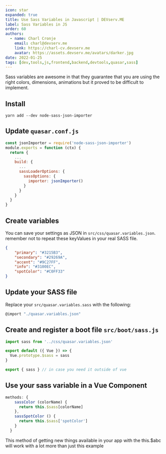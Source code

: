 ```yaml
---
icon: star
expanded: true
title: Use Sass Variables in Javascript | DEVserv.ME
label: Sass Variables in JS
order: 60
authors:
  - name: Charl Cronje
    email: charl@devserv.me
    link: https://charl-cv.devserv.me
    avatar: https://assets.devserv.me/avatars/darker.jpg
date: 2022-01-25
tags: [dev,tools,js,frontend,backend,devtools,quasar,sass]
---
```


Sass variables are awesome in that they guarantee that you are using the right colors, dimensions, animations but it proved to be difficult to implement.

## Install

```shell
yarn add --dev node-sass-json-importer
```

## Update `quasar.conf.js`

```js
const jsonImporter = require('node-sass-json-importer')
module.exports = function (ctx) {
  return {
    ...
    build: {
      ...
      sassLoaderOptions: {
        sassOptions: {
          importer: jsonImporter()
        }
      }
    }
  }
}
```

## Create variables

You can save your settings as JSON in `src/css/quasar.variables.json`. remember not to repeat these keyValues in your real SASS file.

```json
{
    "primary": "#3215B3",
    "secondary": "#29269A",
    "accent": "#9C27FF",
    "info": "#3100EC",
    "spotColor": "#C0FF33"
}
```

## Update your SASS file

Replace your `src/quasar.variables.sass` with the following:

```js
@import "./quasar.variables.json"
```

## Create and register a boot file `src/boot/sass.js`

```js
import sass from '../css/quasar.variables.json'

export default ({ Vue }) => {
  Vue.prototype.$sass = sass
}

export { sass } // in case you need it outside of vue
```

## Use your sass variable in a Vue Component

```js
methods: {
    sassColor (colorName) {
      return this.$sass[colorName]
    },
    sassSpotColor () {
      return this.$sass['spotColor']
    }
  }
```

This method of getting new things available in your app with the this.$abc will work with a lot more than just this example
